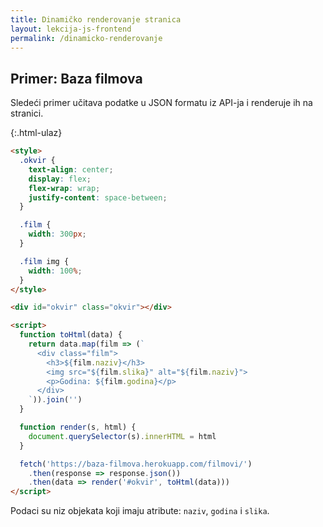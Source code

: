 ```yaml
---
title: Dinamičko renderovanje stranica
layout: lekcija-js-frontend
permalink: /dinamicko-renderovanje
---
```


## Primer: Baza filmova

Sledeći primer učitava podatke u JSON formatu iz API-ja i renderuje ih na stranici. 

{:.html-ulaz}
```html
<style>
  .okvir {
    text-align: center;
    display: flex;
    flex-wrap: wrap;
    justify-content: space-between;
  }

  .film {
    width: 300px;
  }

  .film img {
    width: 100%;
  }
</style>

<div id="okvir" class="okvir"></div>

<script>
  function toHtml(data) {
    return data.map(film => (`
      <div class="film">
        <h3>${film.naziv}</h3>
        <img src="${film.slika}" alt="${film.naziv}">
        <p>Godina: ${film.godina}</p>
      </div>
    `)).join('')
  }

  function render(s, html) {
    document.querySelector(s).innerHTML = html
  }

  fetch('https://baza-filmova.herokuapp.com/filmovi/')
    .then(response => response.json())
    .then(data => render('#okvir', toHtml(data)))
</script>
```

Podaci su niz objekata koji imaju atribute: `naziv`, `godina` i `slika`.
